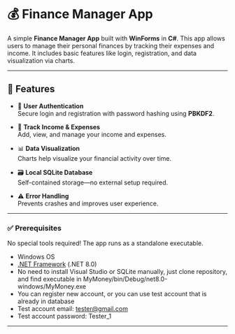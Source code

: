 # 💰 Finance Manager App

A simple **Finance Manager App** built with **WinForms** in **C#**. This app allows users to manage their personal finances by tracking their expenses and income. It includes basic features like login, registration, and data visualization via charts.

---

## 🚀 Features

- 🔐 **User Authentication**  
  Secure login and registration with password hashing using **PBKDF2**.

- 💸 **Track Income & Expenses**  
  Add, view, and manage your income and expenses.

- 📊 **Data Visualization**  
  Charts help visualize your financial activity over time.

- 🗃️ **Local SQLite Database**  
  Self-contained storage—no external setup required.

- ⚠️ **Error Handling**  
  Prevents crashes and improves user experience.

---

### ✅ Prerequisites

No special tools required! The app runs as a standalone executable.

- Windows OS
- [.NET Framework](https://dotnet.microsoft.com/) (.NET 8.0)
- No need to install Visual Studio or SQLite manually, just clone repository, and find executable in MyMoney/bin/Debug/net8.0-windows/MyMoney.exe
- You can register new account, or you can use test account that is already in database
- Test account email: tester@gmail.com
- Test account password: Tester_1

---

